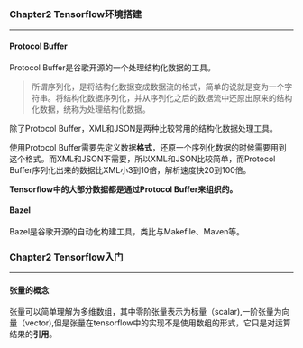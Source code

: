 ### Chapter2 Tensorflow环境搭建

***

#### **Protocol Buffer**

Protocol Buffer是谷歌开源的一个处理结构化数据的工具。

>所谓序列化，是将结构化数据变成数据流的格式，简单的说就是变为一个字符串。将结构化数据序列化，并从序列化之后的数据流中还原出原来的结构化数据，统称为处理结构化数据。

除了Protocol Buffer，XML和JSON是两种比较常用的结构化数据处理工具。

使用Protocol Buffer需要先定义数据**格式**，还原一个序列化数据的时候需要用到这个格式。而XML和JSON不需要，所以XML和JSON比较简单，而Protocol Buffer序列化出来的数据比XML小3到10倍，解析速度快20到100倍。

**Tensorflow中的大部分数据都是通过Protocol Buffer来组织的。**

#### Bazel

Bazel是谷歌开源的自动化构建工具，类比与Makefile、Maven等。

### Chapter2 Tensorflow入门

***

#### 张量的概念

张量可以简单理解为多维数组，其中零阶张量表示为标量（scalar),一阶张量为向量（vector),但是张量在tensorflow中的实现不是使用数组的形式，它只是对运算结果的**引用**。

